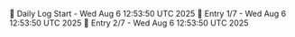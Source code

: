 📅 Daily Log Start - Wed Aug  6 12:53:50 UTC 2025
📌 Entry 1/7 - Wed Aug  6 12:53:50 UTC 2025
📌 Entry 2/7 - Wed Aug  6 12:53:50 UTC 2025
